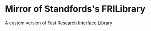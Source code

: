 # Mirror of Standfords's FRILibrary

A custom version of [Fast Research Interface Library](http://cs.stanford.edu/people/tkr/fri/html/)
